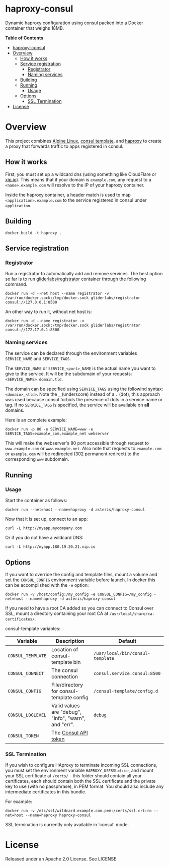 # haproxy-consul

Dynamic haproxy configuration using consul packed into a Docker container that weighs 18MB.

<!-- markdown-toc start - Don't edit this section. Run M-x markdown-toc/generate-toc again -->
**Table of Contents**

- [haproxy-consul](#haproxy-consul)
- [Overview](#overview)
    - [How it works](#how-it-works)
    - [Service registration](#service-registration)
        - [Registrator](#registrator)
        - [Naming services](#naming-services)
    - [Building](#building)
    - [Running](#running)
        - [Usage](#usage)
    - [Options](#options)
        - [SSL Termination](#ssl-termination)
- [License](#license)

<!-- markdown-toc end -->

# Overview

This project combines [Alpine Linux](https://www.alpinelinux.org), [consul template](https://github.com/hashicorp/consul-template), and [haproxy](http://haproxy.org)
to create a proxy that forwards traffic to apps registered in consul.

## How it works
First, you must set up a wildcard dns (using something like CloudFlare or [xip.io](http://xip.io)). This means that if your domain is `example.com`, any request to  a `<name>.example.com` will resolve to the IP of your haproxy container.

Inside the haproxy container, a header match is used to map `<application>.example.com` to the service registered in consul under `application`.

## Building

```
docker build -t haproxy .
```

## Service registration
### Registrator 
Run a registrator to automatically add and remove services.
The best option so far is to run [gliderlabs/registrator](https://github.com/gliderlabs/registrator) container through the following command.
```
docker run -d --net host --name registrator -v /var/run/docker.sock:/tmp/docker.sock gliderlabs/registrator consul://127.0.0.1:8500
```
An other way to run it, without net host is:
```
docker run -d --name registrator -v /var/run/docker.sock:/tmp/docker.sock gliderlabs/registrator consul://172.17.0.1:8500
```
### Naming services
The service can be declared through the environment variables `SERVICE_NAME` and `SERVICE_TAGS`.

The `SERVICE_NAME` or `SERVICE_<port>_NAME` is the actual name you want to give to the service. It will be the subdomain of your requests: `<SERVICE_NAME>.domain.tld`.

The domain can be specified using `SERVICE_TAGS` using the followind syntax: `<domain>_<tld>`. Note the `_` (underscore) instead of a `.` (dot), this approach was used because consul forbids the presence of dots in a service name or tag. If no `SERVICE_TAGS` is specified, the service will be available on **all** domains.

Here is an complete example:
```
docker run -p 80 -e SERVICE_NAME=www -e SERVICE_TAGS=example_com,example_net webserver
```
This will make the webserver's 80 port accessible through request to `www.example.com` or `www.example.net`. Also note that requests to `example.com` or `example.com` will be redirected (302 permanent redirect) to the corresponding `www` subdomain.

## Running
### Usage
Start the container as follows:
```
docker run --net=host --name=haproxy -d asteris/haproxy-consul
```
Now that it is set up, connect to an app:
```
curl -L http://myapp.mycompany.com
```
Or if you do not have a wildcard DNS:
```
curl -L http://myapp.180.19.20.21.xip.io
```

## Options

If you want to override the config and template files, mount a volume and set the `CONSUL_CONFIG` environment variable before launch. In docker this can be accomplished with the `-e` option:

```
docker run -v /host/config:/my_config -e CONSUL_CONFIG=/my_config -net=host --name=haproxy -d asteris/haproxy-consul
```

If you need to have a root CA added so you can connect to Consul over SSL, mount
a directory containing your root CA at `/usr/local/share/ca-certificates/`.

consul-template variables:

Variable | Description | Default
---------|-------------|---------
`CONSUL_TEMPLATE` | Location of consul-template bin | `/usr/local/bin/consul-template`
`CONSUL_CONNECT`  | The consul connection | `consul.service.consul:8500`
`CONSUL_CONFIG`   | File/directory for consul-template config | `/consul-template/config.d`
`CONSUL_LOGLEVEL` | Valid values are "debug", "info", "warn", and "err". | `debug`
`CONSUL_TOKEN`    | The [Consul API token](http://www.consul.io/docs/internals/acl.html) | 

### SSL Termination

If you wish to configure HAproxy to terminate incoming SSL connections, you must set the environment variable `HAPROXY_USESSL=true`, and mount your SSL certificate at `/certs/` - this folder should contain all your certificates, each should contain both the SSL certificate and the private key to use (with no passphrase), in PEM format. You should also include any intermediate certificates in this bundle.

For example:
```
docker run -v /etc/ssl/wildcard.example.com.pem:/certs/ssl.crt:ro --net=host --name=haproxy haproxy-consul
```
SSL termination is currently only available in 'consul' mode.

# License

Released under an Apache 2.0 License. See LICENSE
